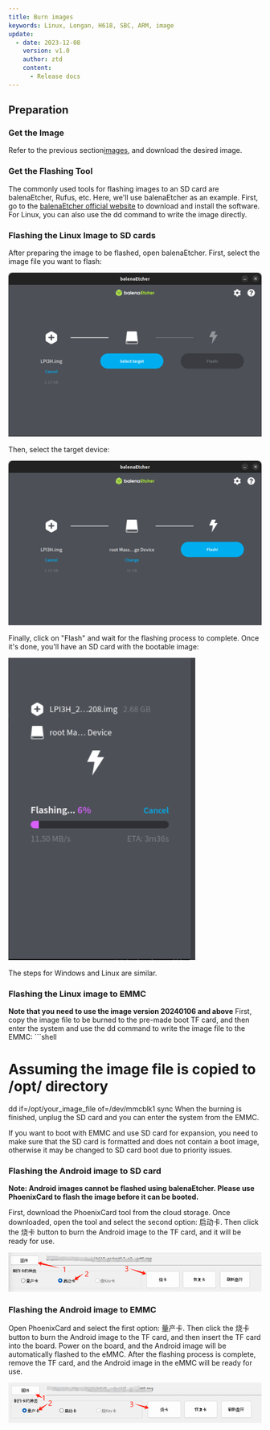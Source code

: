 ```yaml
---
title: Burn images
keywords: Linux, Longan, H618, SBC, ARM, image
update:
  - date: 2023-12-08
    version: v1.0
    author: ztd
    content:
      - Release docs
---
```


## Preparation

### Get the Image

Refer to the previous section[images](https://wiki.sipeed.com/hardware/en/longan/h618/lpi3h/3_images.html), and download the desired image.

### Get the Flashing Tool

The commonly used tools for flashing images to an SD card are balenaEtcher, Rufus, etc. Here, we'll use balenaEtcher as an example. First, go to the [balenaEtcher official website](https://etcher.balena.io/#download-etcher) to download and install the software.
For Linux, you can also use the dd command to write the image directly.

### Flashing the Linux Image to SD cards

After preparing the image to be flashed, open balenaEtcher. First, select the image file you want to flash:

![select_image](./../../../../zh/longan/h618/lpi3h/assets/burn_image/select_image.png)

Then, select the target device:

![select_device](./../../../../zh/longan/h618/lpi3h/assets/burn_image/select_device.png)

Finally, click on "Flash" and wait for the flashing process to complete. Once it's done, you'll have an SD card with the bootable image:

![flash_image](./../../../../zh/longan/h618/lpi3h/assets/burn_image/flash_image.png)


The steps for Windows and Linux are similar.

### Flashing the Linux image to EMMC

 **Note that you need to use the image version 20240106 and above**
 First, copy the image file to be burned to the pre-made boot TF card, and then enter the system and use the dd command to write the image file to the EMMC: ```shell
# Assuming the image file is copied to /opt/ directory
dd if=/opt/your_image_file of=/dev/mmcblk1
sync
When the burning is finished, unplug the SD card and you can enter the system from the EMMC.

If you want to boot with EMMC and use SD card for expansion, you need to make sure that the SD card is formatted and does not contain a boot image, otherwise it may be changed to SD card boot due to priority issues.

### Flashing the Android image to SD card 

**Note: Android images cannot be flashed using balenaEtcher. Please use PhoenixCard to flash the image before it can be booted.**

First, download the PhoenixCard tool from the cloud storage. Once downloaded, open the tool and select the second option: 启动卡. Then click the 烧卡 button to burn the Android image to the TF card, and it will be ready for use.

![flash_to_sd](./../../../../zh/longan/h618/lpi3h/assets/burn_image/flash_to_sd.png)

### Flashing the Android image to EMMC

Open PhoenixCard and select the first option: 量产卡. Then click the 烧卡 button to burn the Android image to the TF card, and then insert the TF card into the board. Power on the board, and the Android image will be automatically flashed to the eMMC. After the flashing process is complete, remove the TF card, and the Android image in the eMMC will be ready for use.

![flash_to_emmc](./../../../../zh/longan/h618/lpi3h/assets/burn_image/flash_to_emmc.png)